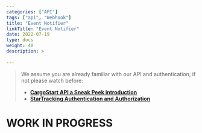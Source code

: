 ```yaml
---
categories: ["API"]
tags: ["api", "Webhook"] 
title: "Event Notifier"
linkTitle: "Event Notifier"
date: 2022-07-19
type: docs
weight: 40
description: >
  
---
```

> We assume you are already familiar with our API and authentication; if not please watch before:
> * **[CargoStart API a Sneak Peek introduction](/startracking/getting-started/#a-sneak-peek-introduction)**
> * **[StarTracking Authentication and Authorization](/startracking/api/authentication/)**

# WORK IN PROGRESS